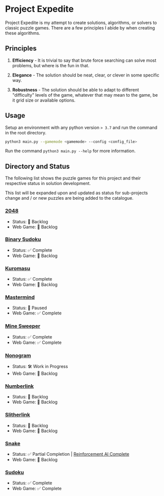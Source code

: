 # Project Expedite

Project Expedite is my attempt to create solutions, algorithms, or solvers to classic puzzle games. There are a few principles I abide by when creating these algorithms.

## Principles

1. **Efficiency** - It is trivial to say that brute force searching can solve most problems, but where is the fun in that.

2. **Elegance** - The solution should be neat, clear, or clever in some specific way.

3. **Robustness** - The solution should be able to adapt to different "difficulty" levels of the game, whatever that may mean to the game, be it grid size or available options.

## Usage

Setup an environment with any python version `> 3.7` and run the command in the root directory.

```bash
python3 main.py --gamemode <gamemode> --config <config_file>
```

Run the command `python3 main.py --help` for more information.

## Directory and Status

The following list shows the puzzle games for this project and their respective status in solution development.

This list will be expanded upon and updated as status for sub-projects change and / or new puzzles are being added to the catalogue.

### <a href="docs/2048.md/">2048</a>

-   Status: 📒 Backlog
-   Web Game: 📒 Backlog

### <a href="docs/BinarySudoku.md/">Binary Sudoku</a>

-   Status: ✅ Complete
-   Web Game: 📒 Backlog

### <a href="docs/Kuromasu.md/">Kuromasu</a>

-   Status: ✅ Complete
-   Web Game: 📒 Backlog

### <a href="docs/Mastermind.md/">Mastermind</a>

-   Status: 🛑 Paused
-   Web Game: ✅ Complete

### <a href="docs/MineSweeper.md/">Mine Sweeper</a>

-   Status: ✅ Complete
-   Web Game: ✅ Complete

### <a href="docs/Nonogram.md/">Nonogram</a>

-   Status: 🛠️ Work in Progress
-   Web Game: 📒 Backlog

### <a href="docs/Numberlink.md/">Numberlink</a>

-   Status: 📒 Backlog
-   Web Game: 📒 Backlog

### <a href="docs/Slitherlink.md/">Slitherlink</a>

-   Status: 📒 Backlog
-   Web Game: 📒 Backlog

### <a href="docs/Snake.md/">Snake</a>

-   Status: ✅ Partial Completion | <a href="https://github.com/lochungtin/snakeAI">Reinforcement AI Complete</a>
-   Web Game: 📒 Backlog

### <a href="docs/Sudoku.md/">Sudoku</a>

-   Status: ✅ Complete
-   Web Game: ✅ Complete
